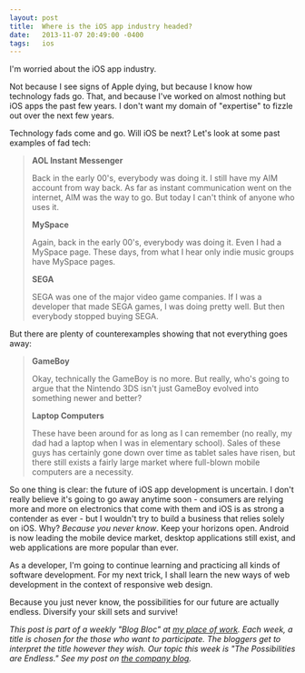```yaml
---
layout: post
title:  Where is the iOS app industry headed?
date:   2013-11-07 20:49:00 -0400
tags:   ios
---
```


I'm worried about the iOS app industry.

Not because I see signs of Apple dying, but because I know how technology fads go. That, and because I've worked on almost nothing but iOS apps the past few years. I don't want my domain of "expertise" to fizzle out over the next few years.

Technology fads come and go. Will iOS be next? Let's look at some past examples of fad tech:

> **AOL Instant Messenger**
> 
> Back in the early 00's, everybody was doing it. I still have my AIM account from way back. As far as instant communication went on the internet, AIM was the way to go. But today I can't think of anyone who uses it.
> 
> **MySpace**
> 
> Again, back in the early 00's, everybody was doing it. Even I had a MySpace page. These days, from what I hear only indie music groups have MySpace pages.
> 
> **SEGA**
> 
> SEGA was one of the major video game companies. If I was a developer that made SEGA games, I was doing pretty well. But then everybody stopped buying SEGA.

But there are plenty of counterexamples showing that not everything goes away:

> **GameBoy**
> 
> Okay, technically the GameBoy is no more. But really, who's going to argue that the Nintendo 3DS isn't just GameBoy evolved into something newer and better?
> 
> **Laptop Computers**
> 
> These have been around for as long as I can remember (no really, my dad had a laptop when I was in elementary school). Sales of these guys has certainly gone down over time as tablet sales have risen, but there still exists a fairly large market where full-blown mobile computers are a necessity.

So one thing is clear: the future of iOS app development is uncertain. I don't really believe it's going to go away anytime soon - consumers are relying more and more on electronics that come with them and iOS is as strong a contender as ever - but I wouldn't try to build a business that relies solely on iOS. Why? *Because you never know*. Keep your horizons open. Android is now leading the mobile device market, desktop applications still exist, and web applications are more popular than ever.

As a developer, I'm going to continue learning and practicing all kinds of software development. For my next trick, I shall learn the new ways of web development in the context of responsive web design.

Because you just never know, the possibilities for our future are actually endless. Diversify your skill sets and survive!

*This post is part of a weekly "Blog Bloc" at [my place of work](http://www.sep.com/). Each week, a title is chosen for the those who want to participate. The bloggers get to interpret the title however they wish. Our topic this week is "The Possibilities are Endless." See my post on [the company blog](https://www.sep.com/sep-blog/2013/11/15/curiosity-as-a-tool/).*
